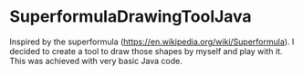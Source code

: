 # SuperformulaDrawingToolJava
Inspired by the superformula (https://en.wikipedia.org/wiki/Superformula). I decided to create a tool to draw those shapes by myself and play with it. This was achieved with very basic Java code.
